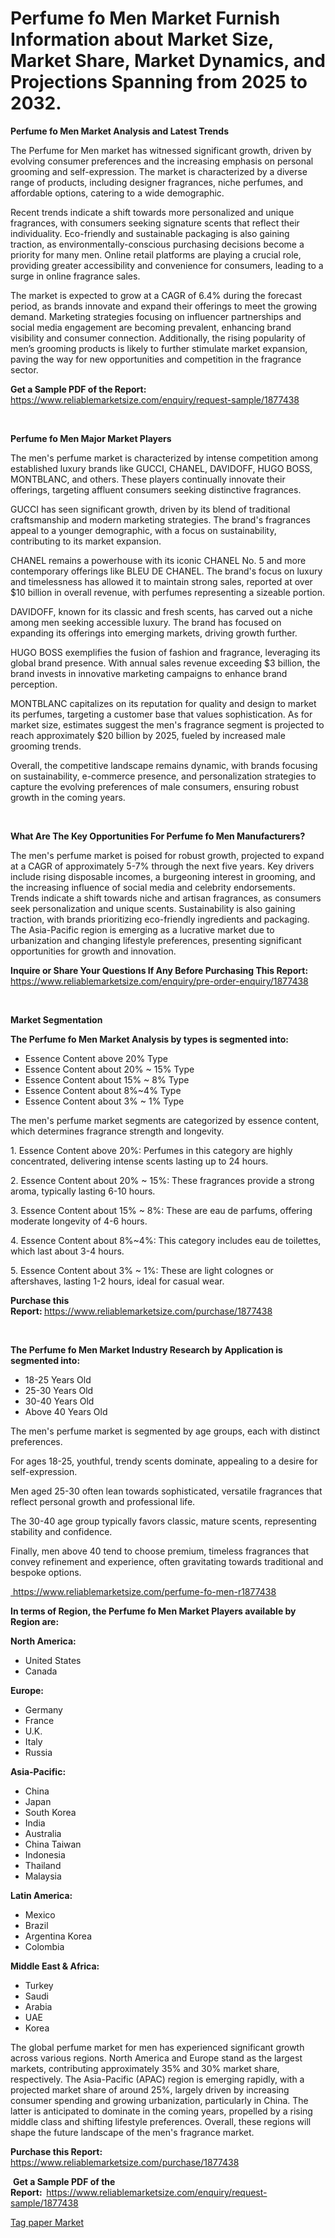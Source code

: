 <p><h1>Perfume fo Men Market Furnish Information about Market Size, Market Share, Market Dynamics, and Projections Spanning from 2025 to 2032.</h1></p><p><strong>Perfume fo Men Market Analysis and Latest Trends</strong></p>
<p><p>The Perfume for Men market has witnessed significant growth, driven by evolving consumer preferences and the increasing emphasis on personal grooming and self-expression. The market is characterized by a diverse range of products, including designer fragrances, niche perfumes, and affordable options, catering to a wide demographic. </p><p>Recent trends indicate a shift towards more personalized and unique fragrances, with consumers seeking signature scents that reflect their individuality. Eco-friendly and sustainable packaging is also gaining traction, as environmentally-conscious purchasing decisions become a priority for many men. Online retail platforms are playing a crucial role, providing greater accessibility and convenience for consumers, leading to a surge in online fragrance sales.</p><p>The market is expected to grow at a CAGR of 6.4% during the forecast period, as brands innovate and expand their offerings to meet the growing demand. Marketing strategies focusing on influencer partnerships and social media engagement are becoming prevalent, enhancing brand visibility and consumer connection. Additionally, the rising popularity of men’s grooming products is likely to further stimulate market expansion, paving the way for new opportunities and competition in the fragrance sector.</p></p>
<p><strong>Get a Sample PDF of the Report:&nbsp;</strong> <a href="https://www.reliablemarketsize.com/enquiry/request-sample/1877438?utm_campaign=3458&utm_medium=2&utm_source=Github&utm_content=ia&utm_term=04042025&utm_id=perfume-fo-men">https://www.reliablemarketsize.com/enquiry/request-sample/1877438</a></p>
<p>&nbsp;</p>
<p><strong>Perfume fo Men Major Market Players</strong></p>
<p><p>The men's perfume market is characterized by intense competition among established luxury brands like GUCCI, CHANEL, DAVIDOFF, HUGO BOSS, MONTBLANC, and others. These players continually innovate their offerings, targeting affluent consumers seeking distinctive fragrances. </p><p>GUCCI has seen significant growth, driven by its blend of traditional craftsmanship and modern marketing strategies. The brand's fragrances appeal to a younger demographic, with a focus on sustainability, contributing to its market expansion.</p><p>CHANEL remains a powerhouse with its iconic CHANEL No. 5 and more contemporary offerings like BLEU DE CHANEL. The brand's focus on luxury and timelessness has allowed it to maintain strong sales, reported at over $10 billion in overall revenue, with perfumes representing a sizeable portion.</p><p>DAVIDOFF, known for its classic and fresh scents, has carved out a niche among men seeking accessible luxury. The brand has focused on expanding its offerings into emerging markets, driving growth further.</p><p>HUGO BOSS exemplifies the fusion of fashion and fragrance, leveraging its global brand presence. With annual sales revenue exceeding $3 billion, the brand invests in innovative marketing campaigns to enhance brand perception.</p><p>MONTBLANC capitalizes on its reputation for quality and design to market its perfumes, targeting a customer base that values sophistication. As for market size, estimates suggest the men's fragrance segment is projected to reach approximately $20 billion by 2025, fueled by increased male grooming trends.</p><p>Overall, the competitive landscape remains dynamic, with brands focusing on sustainability, e-commerce presence, and personalization strategies to capture the evolving preferences of male consumers, ensuring robust growth in the coming years.</p></p>
<p>&nbsp;</p>
<p><strong>What Are The Key Opportunities For Perfume fo Men Manufacturers?</strong></p>
<p><p>The men's perfume market is poised for robust growth, projected to expand at a CAGR of approximately 5-7% through the next five years. Key drivers include rising disposable incomes, a burgeoning interest in grooming, and the increasing influence of social media and celebrity endorsements. Trends indicate a shift towards niche and artisan fragrances, as consumers seek personalization and unique scents. Sustainability is also gaining traction, with brands prioritizing eco-friendly ingredients and packaging. The Asia-Pacific region is emerging as a lucrative market due to urbanization and changing lifestyle preferences, presenting significant opportunities for growth and innovation.</p></p>
<p><strong>Inquire or Share Your Questions If Any Before Purchasing This Report:</strong> <a href="https://www.reliablemarketsize.com/enquiry/pre-order-enquiry/1877438?utm_campaign=3458&utm_medium=2&utm_source=Github&utm_content=ia&utm_term=04042025&utm_id=perfume-fo-men">https://www.reliablemarketsize.com/enquiry/pre-order-enquiry/1877438</a></p>
<p>&nbsp;</p>
<p><strong>Market Segmentation</strong></p>
<p><strong>The Perfume fo Men Market Analysis by types is segmented into:</strong></p>
<p><ul><li>Essence Content above 20% Type</li><li>Essence Content about 20% ~ 15% Type</li><li>Essence Content about 15% ~ 8% Type</li><li>Essence Content about 8%~4% Type</li><li>Essence Content about 3% ~ 1% Type</li></ul></p>
<p><p>The men's perfume market segments are categorized by essence content, which determines fragrance strength and longevity. </p><p>1. Essence Content above 20%: Perfumes in this category are highly concentrated, delivering intense scents lasting up to 24 hours.  </p><p>2. Essence Content about 20% ~ 15%: These fragrances provide a strong aroma, typically lasting 6-10 hours.  </p><p>3. Essence Content about 15% ~ 8%: These are eau de parfums, offering moderate longevity of 4-6 hours.  </p><p>4. Essence Content about 8%~4%: This category includes eau de toilettes, which last about 3-4 hours.  </p><p>5. Essence Content about 3% ~ 1%: These are light colognes or aftershaves, lasting 1-2 hours, ideal for casual wear.</p></p>
<p><strong>Purchase this Report:&nbsp;</strong><a href="https://www.reliablemarketsize.com/purchase/1877438?utm_campaign=3458&utm_medium=2&utm_source=Github&utm_content=ia&utm_term=04042025&utm_id=perfume-fo-men">https://www.reliablemarketsize.com/purchase/1877438</a></p>
<p>&nbsp;</p>
<p><strong>The Perfume fo Men Market Industry Research by Application is segmented into:</strong></p>
<p><ul><li>18-25 Years Old</li><li>25-30 Years Old</li><li>30-40 Years Old</li><li>Above 40 Years Old</li></ul></p>
<p><p>The men's perfume market is segmented by age groups, each with distinct preferences. </p><p>For ages 18-25, youthful, trendy scents dominate, appealing to a desire for self-expression. </p><p>Men aged 25-30 often lean towards sophisticated, versatile fragrances that reflect personal growth and professional life. </p><p>The 30-40 age group typically favors classic, mature scents, representing stability and confidence. </p><p>Finally, men above 40 tend to choose premium, timeless fragrances that convey refinement and experience, often gravitating towards traditional and bespoke options.</p></p>
<p><a href="https://www.reliablemarketsize.com/perfume-fo-men-r1877438?utm_campaign=3458&utm_medium=2&utm_source=Github&utm_content=ia&utm_term=04042025&utm_id=perfume-fo-men">&nbsp;https://www.reliablemarketsize.com/perfume-fo-men-r1877438</a></p>
<p><strong>In terms of Region, the Perfume fo Men Market Players available by Region are:</strong></p>
<p>
    <p> <strong> North America: </strong>
        <ul>
            <li>United States</li>
            <li>Canada</li>
        </ul>
        </p> 
    <p> <strong> Europe: </strong>
        <ul>
            <li>Germany</li>
            <li>France</li>
            <li>U.K.</li>
            <li>Italy</li>
            <li>Russia</li>
        </ul>
        </p> 
    <p> <strong> Asia-Pacific: </strong>
        <ul>
            <li>China</li>
            <li>Japan</li>
            <li>South Korea</li>
            <li>India</li>
            <li>Australia</li>
            <li>China Taiwan</li>
            <li>Indonesia</li>
            <li>Thailand</li>
            <li>Malaysia</li>
        </ul>
        </p> 
    <p> <strong> Latin America: </strong>
        <ul>
            <li>Mexico</li>
            <li>Brazil</li>
            <li>Argentina Korea</li>
            <li>Colombia</li>
        </ul>
        </p> 
    <p> <strong> Middle East & Africa: </strong>
        <ul>
            <li>Turkey</li>
            <li>Saudi</li>
            <li>Arabia</li>
            <li>UAE</li>
            <li>Korea</li>
        </ul>
    </p>
    </p>
<p><p>The global perfume market for men has experienced significant growth across various regions. North America and Europe stand as the largest markets, contributing approximately 35% and 30% market share, respectively. The Asia-Pacific (APAC) region is emerging rapidly, with a projected market share of around 25%, largely driven by increasing consumer spending and growing urbanization, particularly in China. The latter is anticipated to dominate in the coming years, propelled by a rising middle class and shifting lifestyle preferences. Overall, these regions will shape the future landscape of the men's fragrance market.</p></p>
<p><strong>Purchase this Report: </strong><a href="https://www.reliablemarketsize.com/purchase/1877438?utm_campaign=3458&utm_medium=2&utm_source=Github&utm_content=ia&utm_term=04042025&utm_id=perfume-fo-men">https://www.reliablemarketsize.com/purchase/1877438</a></p>
<p>&nbsp;<strong>Get a Sample PDF of the Report:&nbsp;&nbsp;</strong><a href="https://www.reliablemarketsize.com/enquiry/request-sample/1877438?utm_campaign=3458&utm_medium=2&utm_source=Github&utm_content=ia&utm_term=04042025&utm_id=perfume-fo-men">https://www.reliablemarketsize.com/enquiry/request-sample/1877438</a></p>
<p><strong></strong></p>
<p><p><a href="https://github.com/rigelciara0p/Market-Research-Report-List-1/blob/main/tag-paper-market.md?utm_campaign=3458&utm_medium=2&utm_source=Github&utm_content=ia&utm_term=04042025&utm_id=perfume-fo-men">Tag paper Market</a></p></p>